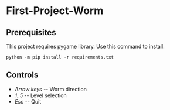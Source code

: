 # First-Project-Worm

## Prerequisites
This project requires pygame library. Use this command to install:
```
python -m pip install -r requirements.txt
```
## Controls
+ *Arrow keys* -- Worm direction
+ *1..5* -- Level selection
+ *Esc* -- Quit
